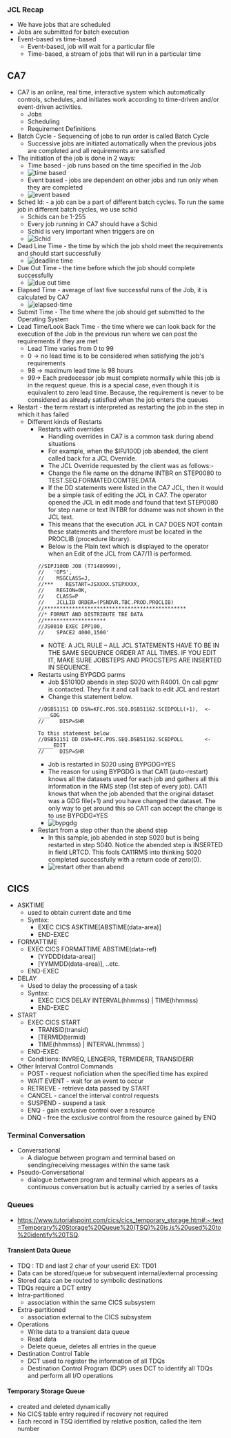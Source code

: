 ### JCL Recap
- We have jobs that are scheduled
- Jobs are submitted for batch execution
- Event-based vs time-based
    - Event-based, job will wait for a particular file
    - Time-based, a stream of jobs that will run in a particular time

## CA7
- CA7 is an online, real time, interactive system which automatically controls, schedules, and initiates work according to time-driven and/or event-driven activities.
    - Jobs
    - Scheduling
    - Requirement Definitions
- Batch Cycle - Sequencing of jobs to run order is called Batch Cycle
    - Successive jobs are initiated automatically when the previous jobs are completed and all requirements are satisfied
- The initiation of the job is done in 2 ways:
    - Time based - job runs based on the time specified in the Job
    - ![time based](./imgs/time-based.png)
    - Event based - jobs are dependent on other jobs and run only when they are completed
    - ![event based](./imgs/event-based.png)
- Sched Id: - a job can be a part of different batch cycles. To run the same job in different batch cycles, we use schid
    - Schids can be 1-255
    - Every job running in CA7 should have a Schid
    - Schid is very important when triggers are on
    - ![Schid](./imgs/schid.png)
- Dead Line Time - the time by which the job shold meet the requirements and should start successfully
    - ![deadline time](./imgs/deadline-time.png)
- Due Out Time - the time before which the job should complete successfully
    - ![due out time](./imgs/due-out-time.png)
- Elapsed Time - average of last five successful runs of the Job, it is calculated by CA7
    - ![elapsed-time](./imgs/elapsed-time.png)
- Submit Time - The time where the job should get submitted to the Operating System
- Lead Time/Look Back Time - the time where we can look back for the execution of the Job in the previous run where we can post the requirements if they are met
    - Lead Time varies from 0 to 99
    - 0 -> no lead time is to be considered when satisfying the job's requirements
    - 98 -> maximum lead time is 98 hours
    - 99-> Each predecessor job must complete normally while this job is in the request queue. this is a special case, even though it is equivalent to zero lead time. Because, the requirement is never to be considered as already satisfied when the job enters the queues
- Restart - the term restart is interpreted as restarting the job in the step in which it has failed
    - Different kinds of Restarts
        - Restarts with overrides
            - Handling overrides in CA7 is a common task during abend situations
            - For example, when the $IPJ100D job abended, the client called back for a JCL Override.
            - The JCL Override requested by the client was as follows:-
            - Change the file name on the ddname INTBR on STEP0080 to TEST.SEQ.FORMATED.COMTBE.DATA 
            - If the DD statements were listed in the CA7 JCL, then it would be a simple task of editing the JCL in CA7. The operator opened the JCL in edit mode and found that text STEP0080 for step name or text INTBR for ddname was not shown in the JCL text.
            - This means that the execution JCL in CA7 DOES NOT contain these statements and therefore must be located in the PROCLIB (procedure library).
            - Below is the Plain text which is displayed to the operator when an Edit of the JCL from CA7/11 is performed. 
            ```JCL
            //SIPJ100D JOB (T71489999),
            //   'OPS',
            //    MSGCLASS=J,
            //***    RESTART=JSXXXX.STEPXXXX,
            //    REGION=0K,
            //    CLASS=P
            //    JCLLIB ORDER=(PSNDVR.TBC.PROD.PROCLIB)
            //**********************************************
            //* FORMAT AND DISTRIBUTE TBE DATA
            //********************
            //JS0010 EXEC IPP100,
            //    SPACE2 4000,1500'
            ```
            - NOTE: A JCL RULE – ALL JCL STATEMENTS HAVE TO BE IN THE SAME SEQUENCE ORDER AT ALL TIMES. IF YOU EDIT IT, MAKE SURE JOBSTEPS AND PROCSTEPS ARE INSERTED IN SEQUENCE.
        - Restarts using BYPGDG parms
            - Job $51010D abends in step S020 with R4001. On call pgmr is contacted. They fix it and call back to edit JCL and restart
            - Change this statement below.
            ```
            //DSB51151 DD DSN=KFC.POS.SEQ.DSB51162.SCEDPOLL(+1),  <-____GDG
            //     DISP=SHR
            ```
            ```
            To this statement below
            //DSB51151 DD DSN=KFC.POS.SEQ.DSB51162.SCEDPOLL       <-_____EDIT
            //     DISP=SHR
            ```
            - Job is restarted in S020 using BYPGDG=YES
            - The reason for using BYPGDG is that CA11 (auto-restart) knows all the datasets used for each job and gathers all this information in the RMS step (1st step of every job). CA11 knows that when the job abended that the original dataset was a GDG file(+1) and you have changed the dataset. The only way to get around this so CA11 can accept the change is to use BYPGDG=YES
            - ![bypgdg](./imgs/bypgdg.png)
        - Restart from a step other than the abend step
            - In this sample, job abended in step S020 but is being restarted in step S040. Notice the abended step is INSERTED in field LRTCD. This fools CA11RMS into thinking S020 completed successfully with a return code of zero(0).
            - ![restart other than abend](./imgs/restart-other-than-abend.png)
## CICS
- ASKTIME
    - used to obtain current date and time
    - Syntax:
        - EXEC CICS ASKTIME[ABSTIME(data-area)]
        - END-EXEC
- FORMATTIME
    - EXEC CICS FORMATTIME ABSTIME(data-ref)
        - [YYDDD(data-area)]
        - [YYMMDD(data-area)], ..etc.
    - END-EXEC
- DELAY
    - Used to delay the processing of a task
    - Syntax:
        - EXEC CICS DELAY
            INTERVAL(hhmmss) | TIME(hhmmss)
        - END-EXEC
- START
    - EXEC CICS START
        - TRANSID(transid)
        - [TERMID(termid)
        - TIME(hhmmss) | INTERVAL(hmmss) ]
    - END-EXEC
    - Conditions: INVREQ, LENGERR, TERMIDERR, TRANSIDERR
- Other Interval Control Commands
    - POST - request noficiation when the specified time has expired
    - WAIT EVENT - wait for an event to occur
    - RETRIEVE - retrieve data passed by START
    - CANCEL - cancel the interval control requests
    - SUSPEND - suspend a task
    - ENQ - gain exclusive control over a resource
    - DNQ - free the exclusive control from the resource gained by ENQ
### Terminal Conversation
- Conversational
    - A dialogue between program and terminal based on sending/receiving messages within the same task
- Pseudo-Conversational
    - dialogue between program and terminal which appears as a continuous conversation but is actually carried by a series of tasks
### Queues
- https://www.tutorialspoint.com/cics/cics_temporary_storage.htm#:~:text=Temporary%20Storage%20Queue%20(TSQ)%20is,is%20used%20to%20identify%20TSQ.
#### Transient Data Queue
- TDQ                      : TD and last 2 char of your userid EX: TD01
- Data can be stored/queue for subsequent internal/external processing
- Stored data can be routed to symbolic destinations
- TDQs require a DCT entry
- Intra-partitioned
    - association within the same CICS subsystem
- Extra-partitioned
    - association external to the CICS subsystem
- Operations
    - Write data to a transient data queue
    - Read data
    - Delete queue, deletes all entries in the queue
- Destination Control Table
    - DCT used to register the information of all TDQs
    - Destination Control Program (DCP) uses DCT to identify all TDQs and perform all I/O operations
#### Temporary Storage Queue
- created and deleted dynamically
- No CICS table entry required if recovery not required
- Each record in TSQ identified by relative position, called the item number